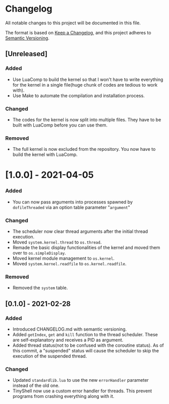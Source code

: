 # Changelog
All notable changes to this project will be documented in this file.

The format is based on [Keep a Changelog](https://keepachangelog.com/en/1.0.0/),
and this project adheres to [Semantic Versioning](https://semver.org/spec/v2.0.0.html).

## [Unreleased]
### Added
- Use LuaComp to build the kernel so that I won't have to write everything for the kernel in a single file(huge chunk of codes are tedious to work with).
- Use Make to automate the compilation and installation process.

### Changed
- The codes for the kernel is now split into multiple files. They have to be built with LuaComp before you can use them.

### Removed
- The full kernel is now excluded from the repository. You now have to build the kernel with LuaComp.

# [1.0.0] - 2021-04-05
### Added
- You can now pass arguments into processes spawned by `dofileThreaded` via an option table parameter "`argument`"

### Changed
- The scheduler now clear thread arguments after the initial thread execution.
- Moved `system.kernel.thread` to `os.thread`.
- Remade the basic display functionalities of the kernel and moved them over to `os.simpleDisplay`.
- Moved kernel module management to `os.kernel`.
- Moved `system.kernel.readfile` to `os.kernel.readfile`.

### Removed
- Removed the `system` table.

## [0.1.0] - 2021-02-28
### Added
- Introduced CHANGELOG.md with semantic versioning.
- Added `getIndex`, `get` and `kill` function to the thread scheduler. These are self-explanatory and receives a PID as argument.
- Added thread status(not to be confused with the coroutine status). As of this commit, a "suspended" status will cause the scheduler to skip the execution of the suspended thread.

### Changed
- Updated `standardlib.lua` to use the new `errorHandler` parameter instead of the old one.
- TinyShell now use a custom error handler for threads. This prevent programs from crashing everything along with it.
